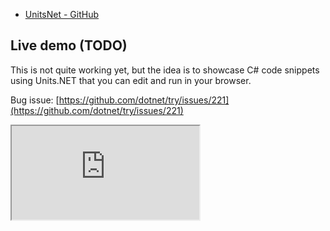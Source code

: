 - [UnitsNet - GitHub](https://github.com/angularsen/unitsnet)

## Live demo (TODO)
This is not quite working yet, but the idea is to showcase C# code snippets using Units.NET that you can edit and run in your browser. 

Bug issue: [https://github.com/dotnet/try/issues/221](https://github.com/dotnet/try/issues/221)

<!--iframe src="https://try.dot.net/?fromGist=df44833326fcc575e8169fccb9d41fc7" -->
<iframe src="https://try.dot.net/v2/editor?hostOrigin=https:%2F%2Fangularsen.github.io&waitForConfiguration=true">
</iframe>
